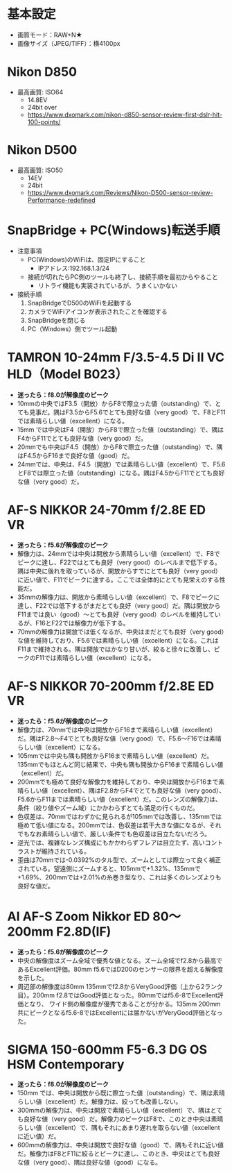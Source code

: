 # 基本設定
* 画質モード：RAW+N★
* 画像サイズ（JPEG/TIFF）：横4100px

# Nikon D850
* 最高画質: ISO64
	* 14.8EV
	* 24bit over
	* https://www.dxomark.com/nikon-d850-sensor-review-first-dslr-hit-100-points/

# Nikon D500
* 最高画質: ISO50
	* 14EV
	* 24bit
	* https://www.dxomark.com/Reviews/Nikon-D500-sensor-review-Performance-redefined


# SnapBridge + PC(Windows)転送手順
* 注意事項
    * PC(Windows)のWiFiは、固定IPにすること
        * IPアドレス:192.168.1.3/24
    * 接続が切れたらPC側のツールも終了し、接続手順を最初からやること
        * リトライ機能も実装されているが、うまくいかない
* 接続手順
    1. SnapBridgeでD500のWiFiを起動する
    2. カメラでWiFiアイコンが表示されたことを確認する
    3. SnapBridgeを閉じる
    4. PC（Windows）側でツール起動




# TAMRON 10-24mm F/3.5-4.5 Di II VC HLD（Model B023）
* **迷ったら：f8.0が解像度のピーク**
* 10mmの中央ではF3.5（開放）からF8で際立った値（outstanding）で、とても見事だ。隅はF3.5からF5.6でとても良好な値（very good）で、F8とF11では素晴らしい値（excellent）になる。
* 15mm では中央はF4（開放）からF8で際立った値（outstanding）で、隅はF4からF11でとても良好な値（very good）だ。
* 20mmでも中央はF4.5（開放）からF8で際立った値（outstanding）で、隅はF4.5からF16まで良好な値（good）だ。
* 24mmでは、中央は、F4.5（開放）では素晴らしい値（excellent）で、F5.6とF8では際立った値（outstanding）になる。隅はF4.5からF11でとても良好な値（very good）だ。

# AF-S NIKKOR 24-70mm f/2.8E ED VR
* **迷ったら：f5.6が解像度のピーク**
* 解像力は、24mmでは中央は開放から素晴らしい値（excellent）で、F8でピークに達し、F22ではとても良好（very good）のレベルまで低下する。隅は中央に後れを取っているが、開放からすでにとても良好（very good）に近い値で、F11でピークに達する。ここでは全体的にとても見栄えのする性能だ。
* 35mmの解像力は、開放から素晴らしい値（excellent）で、F8でピークに達し、F22では低下するがまだとても良好（very good）だ。隅は開放からF11までは良い（good）～とても良好（very good）のレベルを維持しているが、F16とF22では解像力が低下する。
* 70mmの解像力は開放では低くなるが、中央はまだとても良好（very good）な値を維持しており、F5.6では素晴らしい値（excellent）になる。これはF11まで維持される。隅は開放ではかなり甘いが、絞ると徐々に改善し、ピークのF11では素晴らしい値（excellent）になる。

# AF-S NIKKOR 70-200mm f/2.8E ED VR
* **迷ったら：f5.6が解像度のピーク**
* 解像力は、70mmでは中央は開放からF16まで素晴らしい値（excellent）だ。隅はF2.8～F4でとても良好な値（very good）で、F5.6～F16では素晴らしい値（excellent）になる。
* 105mmでは中央も隅も開放からF16まで素晴らしい値（excellent）だ。135mmでもほとんど同じ結果で、中央も隅も開放からF16まで素晴らしい値（excellent）だ。
* 200mmでも極めて良好な解像力を維持しており、中央は開放からF16まで素晴らしい値（excellent）、隅はF2.8からF4でとても良好な値（very good）、F5.6からF11までは素晴らしい値（excellent）だ。このレンズの解像力は、条件（絞り値やズーム域）にかかわらずとても満足の行くものだ。
* 色収差は、70mmではわずかに見られるが105mmでは改善し、135mmでは極めて低い値になる。200mmでは、色収差は若干大きな値になるが、それでもなお素晴らしい値で、厳しい条件でも色収差は目立たないだろう。
* 逆光では、複雑なレンズ構成にもかかわらずフレアは目立たず、高いコントラストが維持されている。
* 歪曲は70mmでは-0.0392%のタル型で、ズームとしては際立って良く補正されている。望遠側にズームすると、105mmで+1.32%、135mmで+1.69%、200mmでは+2.01%の糸巻き型なり、これは多くのレンズよりも良好な値だ。

# AI AF-S Zoom Nikkor ED 80～200mm F2.8D(IF)
* **迷ったら：f5.6が解像度のピーク**
* 中央の解像度はズーム全域で優秀な値となる。ズーム全域でf2.8から最高であるExcellent評価。80mm f5.6ではD200のセンサーの限界を超える解像度を示した。
* 周辺部の解像度は80mm 135mmでf2.8からVeryGood評価（上から2ランク目）。200mm f2.8ではGood評価となった。80mmではf5.6-8でExcellent評価となり、 ワイド側の解像度が優秀であることが分かる。135mm 200mm共にピークとなるf5.6-8ではExcellentには届かないがVeryGood評価となった。

# SIGMA 150-600mm F5-6.3 DG OS HSM Contemporary 
* **迷ったら：f8.0が解像度のピーク**
* 150mm では、中央は開放から既に際立った値（outstanding）で、隅は素晴らしい値（excellent）だ。解像力は、絞っても改善しない。
* 300mmの解像力は、中央は開放で素晴らしい値（excellent）で、隅はとても良好な値（very good）だ。解像力のピークはF8で、このとき中央は素晴らしい値（excellent）で、隅もそれにあまり遅れを取らない値（excellentに近い値）だ。
* 600mmの解像力は、中央は開放で良好な値（good）で、隅もそれに近い値だ。解像力はF8とF11に絞るとピークに達し、このとき、中央はとても良好な値（very good）、隅は良好な値（good）になる。
